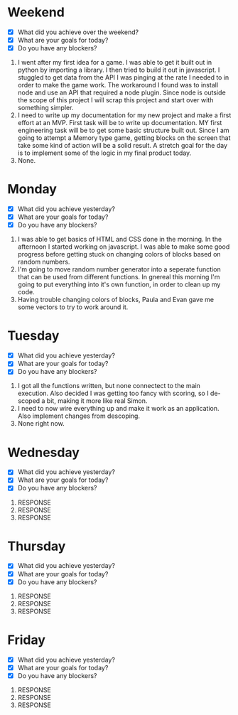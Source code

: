 # Weekend
- [x] What did you achieve over the weekend?
- [x] What are your goals for today?
- [x] Do you have any blockers?
1. I went after my first idea for a game. I was able to get it built out in python by importing a library. I then tried to build it out in javascript. I stuggled to get data from the API I was pinging at the rate I needed to in order to make the game work. The workaround I found was to install node and use an API that required a node plugin. Since node is outside the scope of this project I will scrap this project and start over with something simpler. 
2. I need to write up my documentation for my new project and make a first effort at an MVP. First task will be to write up documentation. MY first engineering task will be to get some basic structure built out. Since I am going to attempt a Memory type game, getting blocks on the screen that take some kind of action will be a solid result. A stretch goal for the day is to implement some of the logic in my final product today. 
3. None. 

# Monday
- [x] What did you achieve yesterday?
- [x] What are your goals for today?
- [x] Do you have any blockers?
1. I was able to get basics of HTML and CSS done in the morning. In the afternoon I started working on javascript. I was able to make some good progress before getting stuck on changing colors of blocks based on random numbers. 
2. I'm going to move random number generator into a seperate function that can be used from different functions. In gnereal this morning I'm going to put everything into it's own function, in order to clean up my code. 
3. Having trouble changing colors of blocks, Paula and Evan gave me some vectors to try to work around it. 

# Tuesday
- [x] What did you achieve yesterday?
- [x] What are your goals for today?
- [x] Do you have any blockers?
1. I got all the functions written, but none connectect to the main execution. Also decided I was getting too fancy with scoring, so I de-scoped a bit, making it more like real Simon. 
2. I need to now wire everything up and make it work as an application. Also implement changes from descoping. 
3. None right now. 

# Wednesday
- [x] What did you achieve yesterday?
- [x] What are your goals for today?
- [x] Do you have any blockers?
1. RESPONSE
2. RESPONSE
3. RESPONSE

# Thursday
- [x] What did you achieve yesterday?
- [x] What are your goals for today?
- [x] Do you have any blockers?
1. RESPONSE
2. RESPONSE
3. RESPONSE

# Friday
- [x] What did you achieve yesterday?
- [x] What are your goals for today?
- [x] Do you have any blockers?
1. RESPONSE
2. RESPONSE
3. RESPONSE

